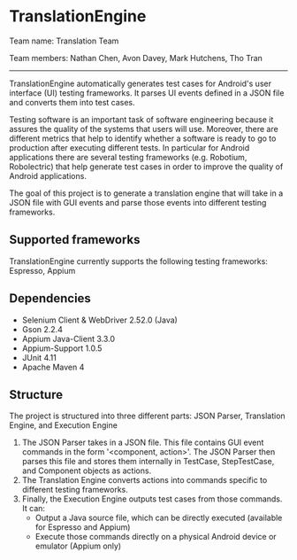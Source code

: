 # TranslationEngine

<p>Team name: Translation Team</p>
<p>Team members: Nathan Chen, Avon Davey, Mark Hutchens, Tho Tran</p>

<hr>

TranslationEngine automatically generates test cases for Android's user interface (UI) testing frameworks. It parses UI events defined in a JSON file and converts them into test cases.

Testing software is an important task of software engineering because it assures the quality of the systems that users will use. Moreover, there are different metrics that help to identify whether a software is ready to go to production after executing different tests. In particular for Android applications there are several testing frameworks (e.g. Robotium, Robolectric) that help generate test cases in order to improve the quality of Android applications.

The goal of this project is to generate a translation engine that will take in a JSON file with GUI events and parse those events into different testing frameworks.

## Supported frameworks
TranslationEngine currently supports the following testing frameworks: Espresso, Appium

## Dependencies
 - Selenium Client & WebDriver 2.52.0 (Java)
 - Gson 2.2.4
 - Appium Java-Client 3.3.0
 - Appium-Support 1.0.5
 - JUnit 4.11
 - Apache Maven 4

## Structure
The project is structured into three different parts: JSON Parser, Translation Engine, and Execution Engine

1. The JSON Parser takes in a JSON file. This file contains GUI event commands in the form '&lt;component, action&gt;'. The JSON Parser then parses this file and stores them internally in TestCase,  StepTestCase, and Component objects as actions. 
2. The Translation Engine converts actions into commands specific to different testing frameworks. 
3. Finally, the Execution Engine outputs test cases from those commands. It can:
	- Output a Java source file, which can be directly executed (available for Espresso and Appium)
	- Execute those commands directly on a physical Android device or emulator (Appium only)
